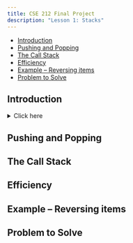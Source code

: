 ```yaml
---
title: CSE 212 Final Project
description: "Lesson 1: Stacks"
---
```


<!-- # Lesson 1 - Stack -->

- [Introduction](#Introduction)
- [Pushing and Popping](#Pushing-and-Popping)
- [The Call Stack](#The-Call-Stack)
- [Efficiency](#Efficiency)
- [Example – Reversing items](#Example-–-Reversing-items)
- [Problem to Solve](#Problem-to-Solve)

## Introduction

<details><summary>Click here</summary>
<!-- ```py -->
<!-- ``` -->
@@include[stacks_solution.py](code/stacks_solution.py)
</details>

## Pushing and Popping
## The Call Stack
## Efficiency
## Example – Reversing items
## Problem to Solve